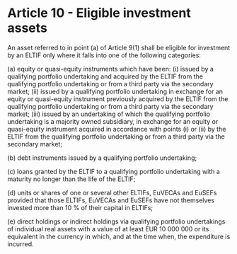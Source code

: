 # Article 10 - Eligible investment assets


An asset referred to in point (a) of Article 9(1) shall be eligible for investment by an ELTIF only where it falls into one of the following categories:

(a) equity or quasi-equity instruments which have been: (i) issued by a qualifying portfolio undertaking and acquired by the ELTIF from the qualifying portfolio undertaking or from a third party via the secondary market; (ii) issued by a qualifying portfolio undertaking in exchange for an equity or quasi-equity instrument previously acquired by the ELTIF from the qualifying portfolio undertaking or from a third party via the secondary market; (iii) issued by an undertaking of which the qualifying portfolio undertaking is a majority owned subsidiary, in exchange for an equity or quasi-equity instrument acquired in accordance with points (i) or (ii) by the ELTIF from the qualifying portfolio undertaking or from a third party via the secondary market;

(b) debt instruments issued by a qualifying portfolio undertaking;

(c) loans granted by the ELTIF to a qualifying portfolio undertaking with a maturity no longer than the life of the ELTIF;

(d) units or shares of one or several other ELTIFs, EuVECAs and EuSEFs provided that those ELTIFs, EuVECAs and EuSEFs have not themselves invested more than 10 % of their capital in ELTIFs;

(e) direct holdings or indirect holdings via qualifying portfolio undertakings of individual real assets with a value of at least EUR 10 000 000 or its equivalent in the currency in which, and at the time when, the expenditure is incurred.
